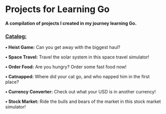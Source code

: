 # Projects for Learning Go


**A compilation of projects I created in my journey learning Go.**


### <ins>Catalog:</ins>
**• Heist Game:** Can you get away with the biggest haul?

**• Space Travel:** Travel the solar system in this space travel simulator!

**• Order Food:** Are you hungry? Order some fast food now!

**• Catnapped:** Where did your cat go, and who napped him in the first place?

**• Currency Converter:** Check out what your USD is in another currency!

**• Stock Market:** Ride the bulls and bears of the market in this stock market simulator!
